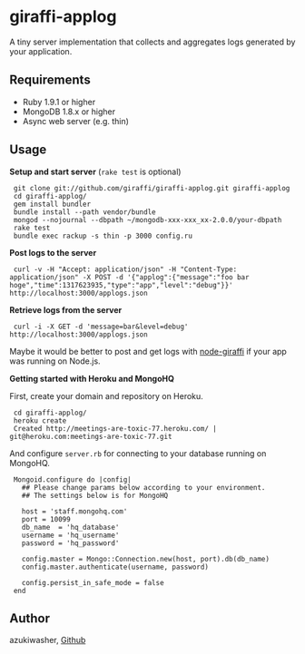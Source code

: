 giraffi-applog
============

A tiny server implementation that collects and aggregates logs generated by your application. 

Requirements
---------------

* Ruby 1.9.1 or higher
* MongoDB 1.8.x or higher
* Async web server (e.g. thin)

Usage
---------------

__Setup and start server__ (`rake test` is optional) 

     git clone git://github.com/giraffi/giraffi-applog.git giraffi-applog
     cd giraffi-applog/
     gem install bundler
     bundle install --path vendor/bundle
     mongod --nojournal --dbpath ~/mongodb-xxx-xxx_xx-2.0.0/your-dbpath
     rake test      
     bundle exec rackup -s thin -p 3000 config.ru

__Post logs to the server__

     curl -v -H "Accept: application/json" -H "Content-Type: application/json" -X POST -d '{"applog":{"message":"foo bar hoge","time":1317623935,"type":"app","level":"debug"}}' http://localhost:3000/applogs.json

__Retrieve logs from the server__

     curl -i -X GET -d 'message=bar&level=debug' http://localhost:3000/applogs.json
     
Maybe it would be better to post and get logs with [node-giraffi](https://github.com/giraffi/node-giraffi) if your app was running on Node.js.

__Getting started with Heroku and MongoHQ__

First, create your domain and repository on Heroku.

     cd giraffi-applog/
     heroku create
     Created http://meetings-are-toxic-77.heroku.com/ | git@heroku.com:meetings-are-toxic-77.git

And configure `server.rb` for connecting to your database running on MongoHQ.

     Mongoid.configure do |config|
       ## Please change params below according to your environment.
       ## The settings below is for MongoHQ

       host = 'staff.mongohq.com'    
       port = 10099
       db_name  = 'hq_database'
       username = 'hq_username'
       password = 'hq_password'

       config.master = Mongo::Connection.new(host, port).db(db_name)
       config.master.authenticate(username, password)

       config.persist_in_safe_mode = false  
     end


Author
---------------
azukiwasher, [Github](https://github.com/azukiwasher)
